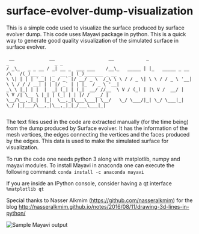 # surface-evolver-dump-visualization

This is a simple code used to visualize the surface produced by surface evolver dump. This code uses Mayavi package in python. This is a quick way to generate good quality visualization of the simulated surface in surface evolver. 
```
 __             __                    __            _                        _                 _ _              
/ _\_   _ _ __ / _| __ _  ___ ___    /__\_   _____ | |_   _____ _ __  /\   /(_)___ _   _  __ _| (_)_______ _ __ 
\ \| | | | '__| |_ / _` |/ __/ _ \  /_\ \ \ / / _ \| \ \ / / _ \ '__| \ \ / / / __| | | |/ _` | | |_  / _ \ '__|
_\ \ |_| | |  |  _| (_| | (_|  __/ //__  \ V / (_) | |\ V /  __/ |     \ V /| \__ \ |_| | (_| | | |/ /  __/ |   
\__/\__,_|_|  |_|  \__,_|\___\___| \__/   \_/ \___/|_| \_/ \___|_|      \_/ |_|___/\__,_|\__,_|_|_/___\___|_|   
                                                                                                                
```
The text files used in the code are extracted manually (for the time being) from the dump produced by Surface evolver. It has the information of the mesh vertices, the edges connecting the vertices and the faces produced by the edges. This data is used to make the simulated surface for visualization.

To run the code one needs python 3 along with matplotlib, numpy and mayavi modules.
To install Mayavi in anaconda one can execute the following command:
```conda install -c anaconda mayavi```

If you are inside an IPython console, consider having a qt interface ```%matplotlib qt```

Special thanks to Nasser Alkmim (https://github.com/nasseralkmim) for the blog
http://nasseralkmim.github.io/notes/2016/08/11/drawing-3d-lines-in-python/ 

![Sample Mayavi output](https://user-images.githubusercontent.com/39578361/98774536-2d6b9000-2411-11eb-837f-3f1b5f231e01.png)
